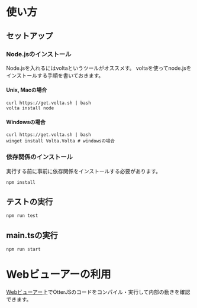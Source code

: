 # 使い方

## セットアップ

### Node.jsのインストール

Node.jsを入れるにはvoltaというツールがオススメす。 voltaを使ってnode.jsをインストールする手順を書いておきます。

#### Unix, Macの場合

```shell
curl https://get.volta.sh | bash
volta install node
```

#### Windowsの場合

```shell
curl https://get.volta.sh | bash
winget install Volta.Volta # windowsの場合
```

### 依存関係のインストール

実行する前に事前に依存関係をインストールする必要があります。

```shell
npm install
```

## テストの実行

```shell
npm run test
```

## main.tsの実行

```shell
npm run start
```

#  

# Webビューアーの利用

[Webビューアー](https://otterjscompiler.web.app/)上でOtterJSのコードをコンパイル・実行して内部の動きを確認できます。

